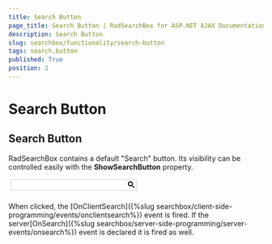 ```yaml
---
title: Search Button
page_title: Search Button | RadSearchBox for ASP.NET AJAX Documentation
description: Search Button
slug: searchbox/functionality/search-button
tags: search,button
published: True
position: 2
---
```


# Search Button



## Search Button

RadSearchBox contains a default "Search" button. Its visibility can be controlled easily with the **ShowSearchButton** property.

![searchbox autocomplete false with search button](images/searchbox_autocomplete_false_with_search_button.png)

When clicked, the [OnClientSearch]({%slug searchbox/client-side-programming/events/onclientsearch%}) event is fired. If the server[OnSearch]({%slug searchbox/server-side-programming/server-events/onsearch%}) event is declared it is fired as well.
